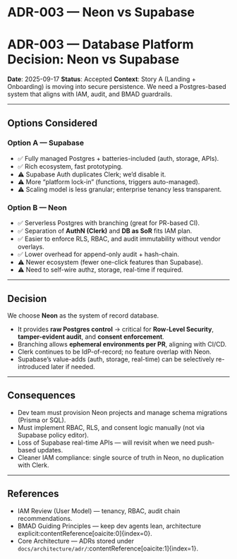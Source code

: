 # ADR-003 — Neon vs Supabase

# ADR-003 — Database Platform Decision: Neon vs Supabase

**Date**: 2025-09-17
**Status**: Accepted
**Context**: Story A (Landing + Onboarding) is moving into secure persistence. We need a Postgres-based system that aligns with IAM, audit, and BMAD guardrails.

---

## Options Considered

### Option A — Supabase
- ✅ Fully managed Postgres + batteries-included (auth, storage, APIs).
- ✅ Rich ecosystem, fast prototyping.
- ⚠️ Supabase Auth duplicates Clerk; we’d disable it.
- ⚠️ More “platform lock-in” (functions, triggers auto-managed).
- ⚠️ Scaling model is less granular; enterprise tenancy less transparent.

### Option B — Neon
- ✅ Serverless Postgres with branching (great for PR-based CI).
- ✅ Separation of **AuthN (Clerk)** and **DB as SoR** fits IAM plan.
- ✅ Easier to enforce RLS, RBAC, and audit immutability without vendor overlays.
- ✅ Lower overhead for append-only audit + hash-chain.
- ⚠️ Newer ecosystem (fewer one-click features than Supabase).
- ⚠️ Need to self-wire authz, storage, real-time if required.

---

## Decision

We choose **Neon** as the system of record database.
- It provides **raw Postgres control** → critical for **Row-Level Security**, **tamper-evident audit**, and **consent enforcement**.
- Branching allows **ephemeral environments per PR**, aligning with CI/CD.
- Clerk continues to be IdP-of-record; no feature overlap with Neon.
- Supabase’s value-adds (auth, storage, real-time) can be selectively re-introduced later if needed.

---

## Consequences

- Dev team must provision Neon projects and manage schema migrations (Prisma or SQL).
- Must implement RBAC, RLS, and consent logic manually (not via Supabase policy editor).
- Loss of Supabase real-time APIs — will revisit when we need push-based updates.
- Cleaner IAM compliance: single source of truth in Neon, no duplication with Clerk.

---

## References
- IAM Review (User Model) — tenancy, RBAC, audit chain recommendations.
- BMAD Guiding Principles — keep dev agents lean, architecture explicit:contentReference[oaicite:0]{index=0}.
- Core Architecture — ADRs stored under `docs/architecture/adr/`:contentReference[oaicite:1]{index=1}.
